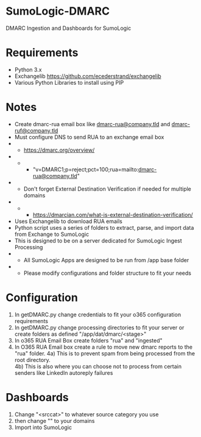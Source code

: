 # SumoLogic-DMARC
DMARC Ingestion and Dashboards for SumoLogic 

# Requirements
- Python 3.x
- Exchangelib https://github.com/ecederstrand/exchangelib
- Various Python Libraries to install using PIP

# Notes
- Create dmarc-rua email box like dmarc-rua@company.tld and dmarc-ruf@company.tld
- Must configure DNS to send RUA to an exchange email box
- - https://dmarc.org/overview/
- - - "v=DMARC1;p=reject;pct=100;rua=mailto:dmarc-rua@company.tld"
- - Don't forget External Destination Verification if needed for multiple domains
- - - https://dmarcian.com/what-is-external-destination-verification/
- Uses Exchangelib to download RUA emails
- Python script uses a series of folders to extract, parse, and import data from Exchange to SumoLogic
- This is designed to be on a server dedicated for SumoLogic Ingest Processing
- - All SumoLogic Apps are designed to be run from /app base folder
- - Please modify configurations and folder structure to fit your needs


# Configuration
1) In getDMARC.py change credentials to fit your o365 configuration requirements
2) In getDMARC.py change processing directories to fit your server or create folders as defined "/app/dat/dmarc/\<stage\>"
3) In o365 RUA Email Box create folders "rua" and "ingested"
4) In O365 RUA Email box create a rule to move new dmarc reports to the "rua" folder.
4a) This is to prevent spam from being processed from the root directory.  
4b) This is also where you can choose not to process from certain senders like LinkedIn autoreply failures

# Dashboards
1) Change "\<srccat\>" to whatever source category you use
2) then change "<domain>" to your domains
2) Import into SumoLogic
